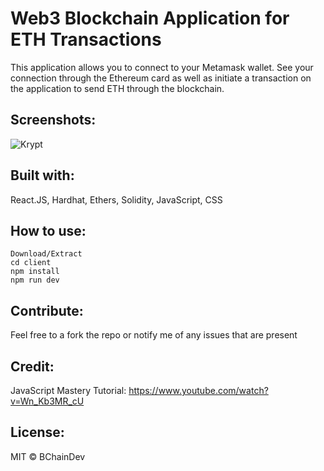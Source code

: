 # Web3 Blockchain Application for ETH Transactions

This application allows you to connect to your Metamask wallet. See your connection through the Ethereum card as well as initiate a transaction on the application to send ETH through the blockchain. 

## Screenshots:

![Krypt](https://i.ibb.co/DVF4tNW/image.png)


## Built with:

React.JS,
Hardhat,
Ethers,
Solidity,
JavaScript,
CSS

## How to use:

```
Download/Extract
cd client
npm install
npm run dev
```

## Contribute:

Feel free to a fork the repo or notify me of any issues that are present

## Credit:

JavaScript Mastery Tutorial:
https://www.youtube.com/watch?v=Wn_Kb3MR_cU

## License:

MIT © BChainDev
